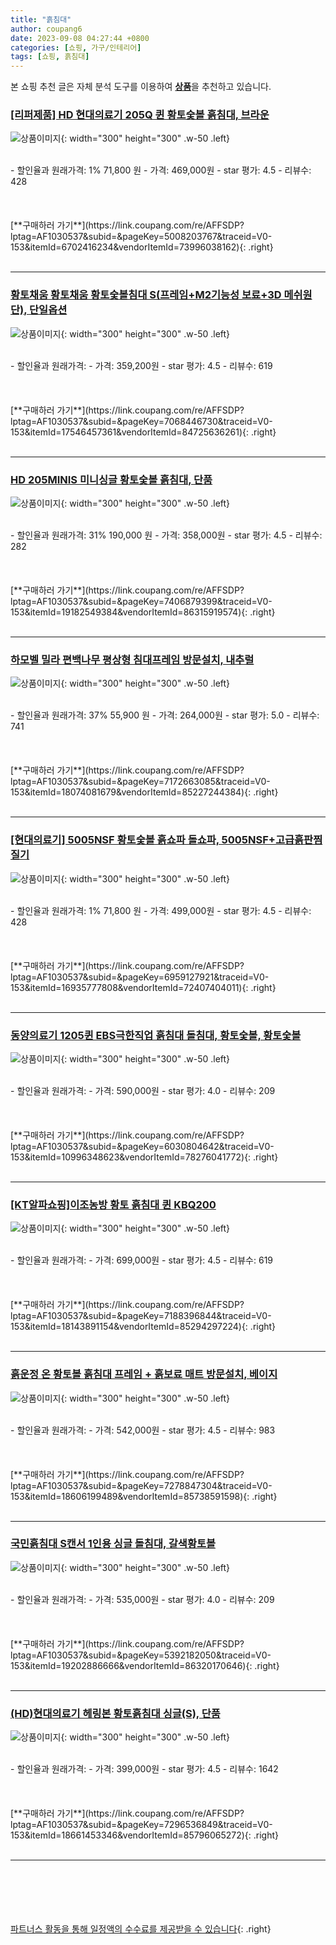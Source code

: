 ```yaml
---
title: "흙침대"
author: coupang6
date: 2023-09-08 04:27:44 +0800
categories: [쇼핑, 가구/인테리어]
tags: [쇼핑, 흙침대]
---
```


본 쇼핑 추천 글은 자체 분석 도구를 이용하여 [**상품**](https://link.coupang.com/a/bao1ui)을 추천하고 있습니다.

### [[리퍼제품] HD 현대의료기 205Q 퀸 황토숯볼 흙침대, 브라운](https://link.coupang.com/re/AFFSDP?lptag=AF1030537&subid=&pageKey=5008203767&traceid=V0-153&itemId=6702416234&vendorItemId=73996038162)

![상품이미지](https://thumbnail7.coupangcdn.com/thumbnails/remote/230x230ex/image/vendor_inventory/d4bc/c4bfbebf8db587c20df41db3ef1c11ccf2b7ba6a500741056290d0ef97ff.jpg){: width="300" height="300" .w-50 .left}


<br>
- 할인율과 원래가격: 1%  71,800   원
- 가격: 469,000원
- star 평가: 4.5
- 리뷰수: 428
<br>
<br>
<br>
<br>
[**구매하러 가기**](https://link.coupang.com/re/AFFSDP?lptag=AF1030537&subid=&pageKey=5008203767&traceid=V0-153&itemId=6702416234&vendorItemId=73996038162){: .right}
<br>
<br>

---

### [황토채움 황토채움 황토숯볼침대 S(프레임+M2기능성 보료+3D 메쉬원단), 단일옵션](https://link.coupang.com/re/AFFSDP?lptag=AF1030537&subid=&pageKey=7068446730&traceid=V0-153&itemId=17546457361&vendorItemId=84725636261)

![상품이미지](https://thumbnail8.coupangcdn.com/thumbnails/remote/230x230ex/image/vendor_inventory/be59/4d9cdf0581aa55fb77542ae4d09cf27d77322f3c57b312ef430c956c4cd6.jpg){: width="300" height="300" .w-50 .left}


<br>
- 할인율과 원래가격: 
- 가격: 359,200원
- star 평가: 4.5
- 리뷰수: 619
<br>
<br>
<br>
<br>
[**구매하러 가기**](https://link.coupang.com/re/AFFSDP?lptag=AF1030537&subid=&pageKey=7068446730&traceid=V0-153&itemId=17546457361&vendorItemId=84725636261){: .right}
<br>
<br>

---

### [HD 205MINIS 미니싱글 황토숯볼 흙침대, 단품](https://link.coupang.com/re/AFFSDP?lptag=AF1030537&subid=&pageKey=7406879399&traceid=V0-153&itemId=19182549384&vendorItemId=86315919574)

![상품이미지](https://thumbnail8.coupangcdn.com/thumbnails/remote/230x230ex/image/vendor_inventory/84f1/2b4dfe321b537c15c064c055d55f3548f5847545d7f5458ca9b250501940.jpg){: width="300" height="300" .w-50 .left}


<br>
- 할인율과 원래가격: 31%  190,000   원
- 가격: 358,000원
- star 평가: 4.5
- 리뷰수: 282
<br>
<br>
<br>
<br>
[**구매하러 가기**](https://link.coupang.com/re/AFFSDP?lptag=AF1030537&subid=&pageKey=7406879399&traceid=V0-153&itemId=19182549384&vendorItemId=86315919574){: .right}
<br>
<br>

---

### [하모벨 밀라 편백나무 평상형 침대프레임 방문설치, 내추럴](https://link.coupang.com/re/AFFSDP?lptag=AF1030537&subid=&pageKey=7172663085&traceid=V0-153&itemId=18074081679&vendorItemId=85227244384)

![상품이미지](https://thumbnail7.coupangcdn.com/thumbnails/remote/230x230ex/image/retail/images/2023/03/03/13/7/d1edacb8-c524-48ed-9efe-ea82be1aa8cf.jpg){: width="300" height="300" .w-50 .left}


<br>
- 할인율과 원래가격: 37%  55,900   원
- 가격: 264,000원
- star 평가: 5.0
- 리뷰수: 741
<br>
<br>
<br>
<br>
[**구매하러 가기**](https://link.coupang.com/re/AFFSDP?lptag=AF1030537&subid=&pageKey=7172663085&traceid=V0-153&itemId=18074081679&vendorItemId=85227244384){: .right}
<br>
<br>

---

### [[현대의료기] 5005NSF 황토숯볼 흙쇼파 돌쇼파, 5005NSF+고급흙판찜질기](https://link.coupang.com/re/AFFSDP?lptag=AF1030537&subid=&pageKey=6959127921&traceid=V0-153&itemId=16935777808&vendorItemId=72407404011)

![상품이미지](https://thumbnail7.coupangcdn.com/thumbnails/remote/230x230ex/image/vendor_inventory/c0c6/48a9b73417bacbbf1f3a399473591041ed4cb75ffc09437bb0bbf69e611b.jpg){: width="300" height="300" .w-50 .left}


<br>
- 할인율과 원래가격: 1%  71,800   원
- 가격: 499,000원
- star 평가: 4.5
- 리뷰수: 428
<br>
<br>
<br>
<br>
[**구매하러 가기**](https://link.coupang.com/re/AFFSDP?lptag=AF1030537&subid=&pageKey=6959127921&traceid=V0-153&itemId=16935777808&vendorItemId=72407404011){: .right}
<br>
<br>

---

### [동양의료기 1205퀸 EBS극한직업 흙침대 돌침대, 황토숯볼, 황토숯볼](https://link.coupang.com/re/AFFSDP?lptag=AF1030537&subid=&pageKey=6030804642&traceid=V0-153&itemId=10996348623&vendorItemId=78276041772)

![상품이미지](https://thumbnail7.coupangcdn.com/thumbnails/remote/230x230ex/image/vendor_inventory/b315/733836bdc19f1aef2995a1809eb1e675f9f738d9bc3788e97f0c215f6ede.jpg){: width="300" height="300" .w-50 .left}


<br>
- 할인율과 원래가격: 
- 가격: 590,000원
- star 평가: 4.0
- 리뷰수: 209
<br>
<br>
<br>
<br>
[**구매하러 가기**](https://link.coupang.com/re/AFFSDP?lptag=AF1030537&subid=&pageKey=6030804642&traceid=V0-153&itemId=10996348623&vendorItemId=78276041772){: .right}
<br>
<br>

---

### [[KT알파쇼핑]이조농방 황토 흙침대 퀸 KBQ200](https://link.coupang.com/re/AFFSDP?lptag=AF1030537&subid=&pageKey=7188396844&traceid=V0-153&itemId=18143891154&vendorItemId=85294297224)

![상품이미지](https://thumbnail10.coupangcdn.com/thumbnails/remote/230x230ex/image/vendor_inventory/ef8b/700eedaf4102345a34b6c24177b5d301ea7dacea646b3c42d2aa3337b130.jpg){: width="300" height="300" .w-50 .left}


<br>
- 할인율과 원래가격: 
- 가격: 699,000원
- star 평가: 4.5
- 리뷰수: 619
<br>
<br>
<br>
<br>
[**구매하러 가기**](https://link.coupang.com/re/AFFSDP?lptag=AF1030537&subid=&pageKey=7188396844&traceid=V0-153&itemId=18143891154&vendorItemId=85294297224){: .right}
<br>
<br>

---

### [흙운정 온 황토볼 흙침대 프레임 + 흙보료 매트 방문설치, 베이지](https://link.coupang.com/re/AFFSDP?lptag=AF1030537&subid=&pageKey=7278847304&traceid=V0-153&itemId=18606199489&vendorItemId=85738591598)

![상품이미지](https://thumbnail9.coupangcdn.com/thumbnails/remote/230x230ex/image/rs_quotation_api/2wpzvrpe/17ac6290b694458aaed583665e7a2c22.jpg){: width="300" height="300" .w-50 .left}


<br>
- 할인율과 원래가격: 
- 가격: 542,000원
- star 평가: 4.5
- 리뷰수: 983
<br>
<br>
<br>
<br>
[**구매하러 가기**](https://link.coupang.com/re/AFFSDP?lptag=AF1030537&subid=&pageKey=7278847304&traceid=V0-153&itemId=18606199489&vendorItemId=85738591598){: .right}
<br>
<br>

---

### [국민흙침대 S캔서 1인용 싱글 돌침대, 갈색황토볼](https://link.coupang.com/re/AFFSDP?lptag=AF1030537&subid=&pageKey=5392182050&traceid=V0-153&itemId=19202886666&vendorItemId=86320170646)

![상품이미지](https://thumbnail10.coupangcdn.com/thumbnails/remote/230x230ex/image/vendor_inventory/52b7/012e44c03edc10acf64967a16926bd3d52d3c74338e7f14ff0c770412c45.jpg){: width="300" height="300" .w-50 .left}


<br>
- 할인율과 원래가격: 
- 가격: 535,000원
- star 평가: 4.0
- 리뷰수: 209
<br>
<br>
<br>
<br>
[**구매하러 가기**](https://link.coupang.com/re/AFFSDP?lptag=AF1030537&subid=&pageKey=5392182050&traceid=V0-153&itemId=19202886666&vendorItemId=86320170646){: .right}
<br>
<br>

---

### [(HD)현대의료기 헤링본 황토흙침대 싱글(S), 단품](https://link.coupang.com/re/AFFSDP?lptag=AF1030537&subid=&pageKey=7296536849&traceid=V0-153&itemId=18661453346&vendorItemId=85796065272)

![상품이미지](https://thumbnail8.coupangcdn.com/thumbnails/remote/230x230ex/image/vendor_inventory/1e1e/b88f8b5181d2a973245eb5b651e8bbf352cb2d655474ed5d827e41182e06.jpg){: width="300" height="300" .w-50 .left}


<br>
- 할인율과 원래가격: 
- 가격: 399,000원
- star 평가: 4.5
- 리뷰수: 1642
<br>
<br>
<br>
<br>
[**구매하러 가기**](https://link.coupang.com/re/AFFSDP?lptag=AF1030537&subid=&pageKey=7296536849&traceid=V0-153&itemId=18661453346&vendorItemId=85796065272){: .right}
<br>
<br>

---
<br><br><br><br><br> [파트너스 활동을 통해 일정액의 수수료를 제공받을 수 있습니다](https://link.coupang.com/a/bao1ui){: .right}